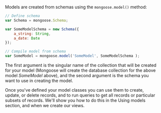 Models are created from schemas using the `mongoose.model()` method:
    
```js    
// Define schema
var Schema = mongoose.Schema;

var SomeModelSchema = new Schema({
    a_string: String,
    a_date: Date
});

// Compile model from schema
var SomeModel = mongoose.model('SomeModel', SomeModelSchema );
```

The first argument is the singular name of the collection that will be created for your model (Mongoose will create the database collection for the above model _SomeModel_ above), and the second argument is the schema you want to use in creating the model.

Once you've defined your model classes you can use them to create, update, or delete records, and to run queries to get all records or particular subsets of records. We'll show you how to do this in the Using models section, and when we create our views.
